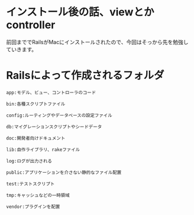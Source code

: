 # インストール後の話、viewとかcontroller
前回まででRailsがMacにインストールされたので、今回はそっから先を勉強していきます。

# Railsによって作成されるフォルダ

`app:モデル、ビュー、コントローラのコード`

`bin:各種スクリプトファイル`

`config:ルーティングやデータベースの設定ファイル`

`db:マイグレーションスクリプトやシードデータ`

`doc:開発者向けドキュメント`

`lib:自作ライブラリ、rakeファイル`

`log:ログが出力される`

`public:アプリケーションを介さない静的なファイル配置`

`test:テストスクリプト`

`tmp:キャッシュなどの一時領域`

`vendor:プラグインを配置`
